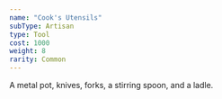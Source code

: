 ```yaml
---
name: "Cook's Utensils"
subType: Artisan
type: Tool
cost: 1000
weight: 8
rarity: Common
---
```


A metal pot, knives, forks, a stirring spoon, and a ladle.
